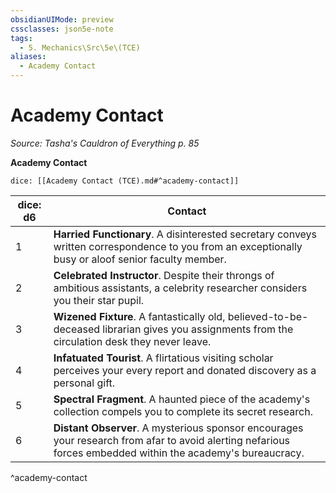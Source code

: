 ```yaml
---
obsidianUIMode: preview
cssclasses: json5e-note
tags:
  - 5. Mechanics\Src\5e\(TCE)
aliases:
  - Academy Contact
---
```

# Academy Contact
*Source: Tasha's Cauldron of Everything p. 85* 

**Academy Contact**

`dice: [[Academy Contact (TCE).md#^academy-contact]]`

| dice: d6 | Contact |
|----------|---------|
| 1 | **Harried Functionary**. A disinterested secretary conveys written correspondence to you from an exceptionally busy or aloof senior faculty member. |
| 2 | **Celebrated Instructor**. Despite their throngs of ambitious assistants, a celebrity researcher considers you their star pupil. |
| 3 | **Wizened Fixture**. A fantastically old, believed-to-be-deceased librarian gives you assignments from the circulation desk they never leave. |
| 4 | **Infatuated Tourist**. A flirtatious visiting scholar perceives your every report and donated discovery as a personal gift. |
| 5 | **Spectral Fragment**. A haunted piece of the academy's collection compels you to complete its secret research. |
| 6 | **Distant Observer**. A mysterious sponsor encourages your research from afar to avoid alerting nefarious forces embedded within the academy's bureaucracy. |
^academy-contact
